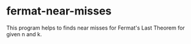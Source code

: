 # fermat-near-misses
This program helps to finds near misses for Fermat's Last Theorem for given n and k.
